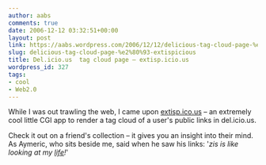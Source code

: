 ```yaml
---
author: aabs
comments: true
date: 2006-12-12 03:32:51+00:00
layout: post
link: https://aabs.wordpress.com/2006/12/12/delicious-tag-cloud-page-%e2%80%93-extispicious/
slug: delicious-tag-cloud-page-%e2%80%93-extispicious
title: Del.icio.us  tag cloud page – extisp.icio.us
wordpress_id: 327
tags:
- cool
- Web2.0
---
```


While I was out trawling the web, I came upon [extisp.ico.us](http://kevan.org/extispicious.cgi?name=aabs) – an extremely cool little CGI app to render a tag cloud of a user's public links in del.icio.us.


Check it out on a friend's collection – it gives you an insight into their mind. As Aymeric, who sits beside me, said when he saw his links: '_zis is like looking at my [life](http://kevan.org/extispicious.cgi?name=aymericg)!_'
